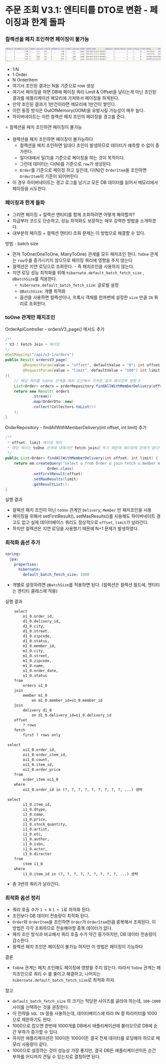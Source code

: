 # 주문 조회 V3.1: 엔티티를 DTO로 변환 - 페이징과 한계 돌파

### 컬렉션을 페치 조인하면 페이징이 불가능

![1.png](Image%2F1.png)
- 1:N 
- 1 Order
- N OrderItem 
- 여기서 조인된 결과는 N을 기준으로 row 생성 
- 여기서 페이징을 하면 DB에 페이징 쿼리 Limit & Offset을 날리는게 아닌 조인된 결과를 
  애플리케이션 메모리에 가져와서 페이징을 하게된다.
- 만약 조인된 결과가 1만건이라면 메모리에 1만건이 쌓인다. 
- 이런 동장 방식은 OutOfMemory(OOM)을 유발시킬 가능성이 매우 높다. 
- 하이버네이트는 이런 컬렉션 패치 조인의 페이징을 경고를 준다. 

⭐️ 컬렉션을 페치 조인하면 페이징이 불가능
- 컬렉션을 페치 조인하면 페이징이 불가능하다
  - 컬렉션을 페치 조인하면 일대다 조인이 발생하므로 데이터가 예측할 수 없이 증가한다.
  - 일다대에서 일(1)을 기준으로 페이징을 하는 것이 목적이다. 
  - 그런데 데이터는 다(N)를 기준으로 `row`가 생성된다.
  - `Order`를 기준으로 페이징 하고 싶은데, 다(N)인 `OrderItem`을 조인하면 `OrderItem`이 기준이 되어버린다
- 이 경우 하이버네이트는 경고 로그를 남기고 모든 DB 데이터를 읽어서 메모리에서 페이징을 시도한다.

###  페이징과 한계 돌파

- 그러면 페이징 + 컬렉션 엔티티를 함께 조회하려면 어떻게 해야할까?
- 지금부터 코드도 단순하고, 성능 최적화도 보장하는 매우 강력한 방법을 소개하겠다.
- 대부분의 페이징 + 컬렉션 엔티티 조회 문제는 이 방법으로 해결할 수 있다.

방법 - batch size
- 먼저 ToOne(OneToOne, ManyToOne) 관계를 모두 페치조인 한다. `ToOne` 관계는 `row`수를 증가시키지 않으므로 
  페이징 쿼리에 영향을 주지 않는다
- 컬렉션은 지연 로딩으로 조회한다. - 즉 패치조인을 사용하지 않는다.
- 지연 로딩 성능 최적화를 위해 `hibernate.default_batch_fetch_size` , `@BatchSize`를 적용한다.
  - `hibernate.default_batch_fetch_size`: 글로벌 설정
  - `@BatchSize`: 개별 최적화
  -  옵션을 사용하면 컬렉션이나, 프록시 객체를 한꺼번에 설정한 `size` 만큼 `IN` 쿼리로 조회한다.

### toOne 관계만 패치조인 

OrderApiController - ordersV3_page() 메서드 추가 
```java
/**
* V3-1 Fetch Join + 페이징
*/
@GetMapping("/api/v3-1/orders")
public Result ordersV3_page(
        @RequestParam(value = "offset", defaultValue = "0") int offset,
        @RequestParam(value = "limit", defaultValue = "100") int limit
){
    // 해당 쿼리를 toOne 관계를 패치 조인해서 가져온 결과 페이징에 영향 X
    List<Order> orders = orderRepository.findAllWithMemberDelivery(offset, limit);
    return new Result( orders
            .stream()
            .map(OrderDto::new)
            .collect(Collectors.toList())
    );
}
```

OrderRepository - findAllWithMemberDelivery(int offset, int limit) 추가 
```java
/**
 * offset, limit 페이징 쿼리
 * 해당 쿼리는 toOne 관계에 대해서만 fetch join을 하기 때문에 페이징에 문제가 없다!
 */
public List<Order> findAllWithMemberDelivery(int offset, int limit) {
    return em.createQuery("select o from Order o join fetch o.member m join fetch o.delivery d",
                   Order.class)
            .setFirstResult(offset)
            .setMaxResults(limit)
            .getResultList();
}
```

실행 결과 
- 컬렉션 패치 조인이 아닌 `toOne` 관계인 `Delivery`, `Member` 만 패치조인을 사용
- 페이징을 위해서 setFirstResult(), setMaxResults()를 사용해도 하이버네이트 경고도 없고 
  실제 데이터베이스 쿼리도 정상적으로 `offset`, `limit`가 날라간다.
- 하지만 컬렉션은 지연 로딩을 사용했기 때문에 N+1 문제가 발생하였다. 


### 최적화 옵션 추가 

```yaml
spring:
  jpa:
    properties:
      hibernate:
        default_batch_fetch_size: 1000
```
- 개별로 설정하려면 `@BatchSize`를 적용하면 된다. (컬렉션은 컬렉션 필드에, 엔티티는 엔티티 클래스에 적용)

실행 결과 
```text
    select
        o1_0.order_id,
        d1_0.delivery_id,
        d1_0.city,
        d1_0.street,
        d1_0.zipcode,
        d1_0.status,
        m1_0.member_id,
        m1_0.city,
        m1_0.street,
        m1_0.zipcode,
        m1_0.name,
        o1_0.order_date,
        o1_0.status 
    from
        orders o1_0 
    join
        member m1_0 
            on m1_0.member_id=o1_0.member_id 
    join
        delivery d1_0 
            on d1_0.delivery_id=o1_0.delivery_id 
    offset
        ? rows 
    fetch
        first ? rows only

 select
        oi1_0.order_id,
        oi1_0.order_item_id,
        oi1_0.count,
        oi1_0.item_id,
        oi1_0.order_price 
    from
        order_item oi1_0 
    where
        oi1_0.order_id in (?, ?, ?, ?, ?, ?, ?, ?, ?, ...) 생략         
        
 select
        i1_0.item_id,
        i1_0.dtype,
        i1_0.name,
        i1_0.price,
        i1_0.stock_quantity,
        i1_0.artist,
        i1_0.etc,
        i1_0.author,
        i1_0.isbn,
        i1_0.actor,
        i1_0.director 
    from
        item i1_0 
    where
        i1_0.item_id in (?, ?, ?, ?, ?, ?, ?, ?, ?, ...) 생략      
```
- 총 3번의 쿼리가 날라간다. 

### 최적화 옵션 정리 

- 쿼리 호출 수가 `1 + N` `1 + 1`로 최적화 된다.
- 조인보다 DB 데이터 전송량이 최적화 된다.
- `Order`와 `OrderItem`을 조인하면 `Order`가 `OrderItem`만큼 중복해서 조회된다. 
  이 방법은 각각 조회하므로 전송해야할 중복 데이터가 없다.
- 페치 조인 방식과 비교해서 쿼리 호출 수가 약간 증가하지만, DB 데이터 전송량이 감소한다.
- 컬렉션 페치 조인은 페이징이 불가능 하지만 이 방법은 페이징이 가능하다

결론
- `ToOne` 관계는 페치 조인해도 페이징에 영향을 주지 않는다. 따라서 `ToOne` 관계는 페치조인으로 쿼리 수
  를 줄이고 해결하고, 나머지는 `hibernate.default_batch_fetch_size`로 최적화 하자.

참고
- `default_batch_fetch_size` 의 크기는 적당한 사이즈를 골라야 하는데, `100~1000` 사이를 선택하는 것을 권장한다.
- 이 전략을 `SQL IN` 절을 사용하는데, 데이터베이스에 따라 IN 절 파라미터를 1000으로 제한하기도 한다. 
- 1000으로 잡으면 한번에 1000개를 DB에서 애플리케이션에 불러오므로 DB에 순간 부하가 증가할 수 있다. 
- 하지만 애플리케이션은 100이든 1000이든 결국 전체 데이터를 로딩해야 하므로 메모리 사용량이 같다. 
- 1000으로 설정하는 것이 성능상 가장 좋지만, 결국 DB든 애플리케이션이든 순간 부하를 어디까지 견딜 수 있는지로 
  결정하면 된다.



